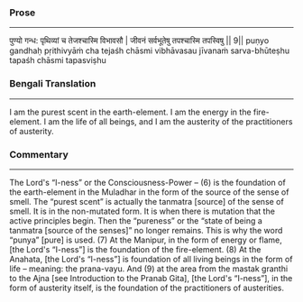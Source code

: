 ### Prose 
 --- 
पुण्यो गन्ध: पृथिव्यां च तेजश्चास्मि विभावसौ |
जीवनं सर्वभूतेषु तपश्चास्मि तपस्विषु || 9||
puṇyo gandhaḥ pṛithivyāṁ cha tejaśh chāsmi vibhāvasau
jīvanaṁ sarva-bhūteṣhu tapaśh chāsmi tapasviṣhu

### Bengali Translation 
 --- 
I am the purest scent in the earth-element. I am the energy in the fire-element. I am the life of all beings, and I am the austerity of the practitioners of austerity.

### Commentary 
 --- 
The Lord's “I-ness” or the Consciousness-Power – (6) is the foundation of the earth-element in the Muladhar in the form of the source of the sense of smell. The “purest scent” is actually the tanmatra [source] of the sense of smell. It is in the non-mutated form. It is when there is mutation that the active principles begin. Then the “pureness” or the “state of being a tanmatra [source of the senses]” no longer remains. This is why the word “punya” [pure] is used. (7) At the Manipur, in the form of energy or flame, [the Lord's “I-ness”] is the foundation of the fire-element. (8) At the Anahata, [the Lord's “I-ness”] is foundation of all living beings in the form of life – meaning: the prana-vayu. And (9) at the area from the mastak granthi to the Ajna [see Introduction to the Pranab Gita], [the Lord's “I-ness”], in the form of austerity itself, is the foundation of the practitioners of austerities.